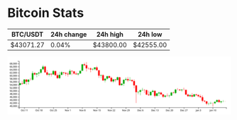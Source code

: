 # Bitcoin Stats

BTC/USDT|24h change|24h high|24h low|
|---|---|---|---|
|$43071.27|0.04%|$43800.00|$42555.00|

<img src="./chart.svg">
